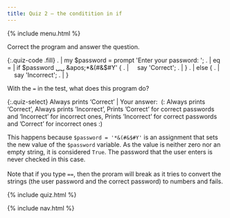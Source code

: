 ```yaml
---
title: Quiz 2 — the conditition in if
---
```


{% include menu.html %}

Correct the program and answer the question.

{:.quiz-code .fill}
. | my $password = prompt &apos;Enter your password: &apos;;
. | 
eq = | if $password ␣␣ &apos;*&(#&$#Y&apos; {
. | &nbsp;&nbsp;&nbsp;&nbsp;say &apos;Correct&apos;;
. | }
. | else {
. | &nbsp;&nbsp;&nbsp;&nbsp;say &apos;Incorrect&apos;;
. | }


With the `=` in the test, what does this program do?

{:.quiz-select}
Always prints ‘Correct’ | Your answer:&nbsp; (: Always prints ‘Correct’, Always prints ’Incorrect’, Prints ’Correct’ for correct passwords and ‘Incorrect’ for incorrect ones, Prints ’Incorrect’ for correct passwords and ’Correct’ for incorrect ones :)

<div class="extended-explanation">This happens because <code>$password = '*&(#&$#Y'</code> is an assignment that sets the new value of the <code>$password</code> variable. As the value is neither zero nor an empty string, it is considered <code>True</code>. The password that the user enters is never checked in this case.<br/><br/>Note that if you type <code>==</code>, then the proram will break as it tries to convert the strings (the user password and the correct password) to numbers and fails.</div>

{% include quiz.html %}

{% include nav.html %}

